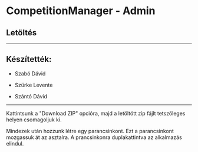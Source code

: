 # CompetitionManager - Admin

## Letöltés

---

## Készítették:

- Szabó Dávid
  
- Szürke Levente
  
- Szántó Dávid
  

---

Kattintsunk a "Download ZIP" opcióra, majd a letöltött zip fájlt tetszőleges helyen csomagoljuk ki.

Mindezek után hozzunk létre egy parancsinkont. Ezt a parancsinkont mozgassuk át az asztalra. A prancsinkonra duplakattintva az alkalmazás elindul.
